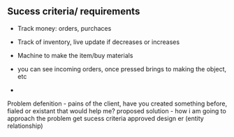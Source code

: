 ## Sucess criteria/ requirements

* Track money: orders, purchaces
* Track of inventory, live update if decreases or increases
* Machine to make the item/buy materials
  

* you can see incoming orders, once pressed brings to making the object, etc
* 

Problem defenition - pains of the client, have you created something before, fialed or existant that would help me?
proposed solution - how i am going to approach the problem
get sucess criteria approved
design er (entity relationship)
